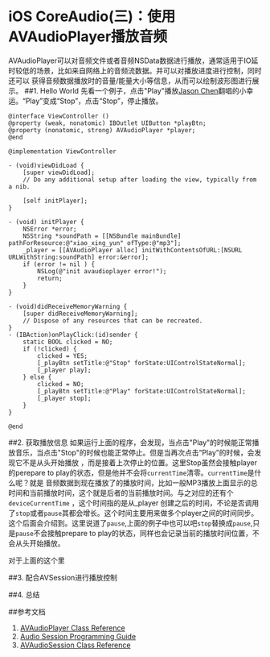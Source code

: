 # iOS CoreAudio(三)：使用AVAudioPlayer播放音频
AVAudioPlayer可以对音频文件或者音频NSData数据进行播放，通常适用于IO延时较低的场景，比如来自网络上的音频流数据。并可以对播放进度进行控制，同时还可以
获得音频数据播放时的音量/能量大小等信息，从而可以绘制波形图进行展示。
##1. Hello World
先看一个例子，点击"Play"播放[Jason Chen](https://www.youtube.com/channel/UCoLmFHomrdplbGMj22ixdkA)翻唱的小幸运。“Play”变成“Stop”，点击“Stop”，停止播放。

	@interface ViewController ()
	@property (weak, nonatomic) IBOutlet UIButton *playBtn;
	@property (nonatomic, strong) AVAudioPlayer *player;
	@end
	
	@implementation ViewController
	
	- (void)viewDidLoad {
	    [super viewDidLoad];
	    // Do any additional setup after loading the view, typically from a nib.
	    
	    [self initPlayer];
	}
	
	- (void) initPlayer {
	    NSError *error;
	    NSString *soundPath = [[NSBundle mainBundle] pathForResource:@"xiao_xing_yun" ofType:@"mp3"];
	    _player = [[AVAudioPlayer alloc] initWithContentsOfURL:[NSURL URLWithString:soundPath] error:&error];
	    if (error != nil ) {
	        NSLog(@"init avaudioplayer error!");
	        return;
	    }
	}
	
	- (void)didReceiveMemoryWarning {
	    [super didReceiveMemoryWarning];
	    // Dispose of any resources that can be recreated.
	}
	- (IBAction)onPlayClick:(id)sender {
	    static BOOL clicked = NO;
	    if (!clicked) {
	        clicked = YES;
	        [_playBtn setTitle:@"Stop" forState:UIControlStateNormal];
	        [_player play];
	    } else {
	        clicked = NO;
	        [_playBtn setTitle:@"Play" forState:UIControlStateNormal];
	        [_player stop];
	    }
	}
	
	@end


##2. 获取播放信息
如果运行上面的程序，会发现，当点击"Play"的时候能正常播放音乐，当点击"Stop"的时候也能正常停止。但是当再次点击“Play”的时候，会发现它不是从头开始播放
，而是接着上次停止的位置。这里Stop虽然会接触player的perepare to play的状态，但是他并不会将`currentTime`清零。`currentTime`是什么呢？就是
音频数据到现在播放了的播放时间，比如一般MP3播放上面显示的总时间和当前播放时间，这个就是后者的当前播放时间。与之对应的还有个`deviceCurrentTime`
，这个时间指的是从_player 创建之后的时间，不论是否调用了`stop`或者`pause`其都会增长。这个时间主要用来做多个player之间的时间同步。这个后面会介绍到。这里说道了`pause`,上面的例子中也可以吧`stop`替换成`pause`,只是`pause`不会接触prepare to play的状态，同样也会记录当前的播放时间位置，不会从头开始播放。

对于上面的这个里


##3. 配合AVSession进行播放控制

##4. 总结


##参考文档
1. [AVAudioPlayer Class Reference](https://developer.apple.com/library/ios/documentation/AVFoundation/Reference/AVAudioPlayerClassReference/#//apple_ref/occ/instm/AVAudioPlayer/updateMeters)
2. [Audio Session Programming Guide](https://developer.apple.com/library/ios/documentation/Audio/Conceptual/AudioSessionProgrammingGuide/HandlingAudioInterruptions/HandlingAudioInterruptions.html#//apple_ref/doc/uid/TP40007875-CH4-SW1)
3. [AVAudioSession Class Reference]()